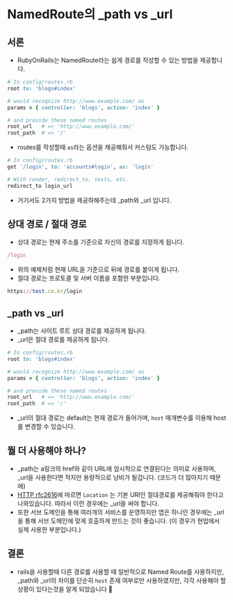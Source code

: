 # NamedRoute의 _path vs _url

## 서론

- RubyOnRails는 NamedRoute라는 쉽게 경로를 작성할 수 있는 방법을 제공합니다.

```ruby
# In config/routes.rb
root to: 'blogs#index'

# would recognize http://www.example.com/ as
params = { controller: 'blogs', action: 'index' }

# and provide these named routes
root_url   # => 'http://www.example.com/'
root_path  # => '/'
```

- routes를 작성할때 `as`라는 옵션을 제공해줘서 커스텀도 가능합니다.

```ruby
# In config/routes.rb
get '/login', to: 'accounts#login', as: 'login'

# With render, redirect_to, tests, etc.
redirect_to login_url
```

- 거기서도 2가지 방법을 제공하해주는데 _path와 _url 입니다.

## 상대 경로 / 절대 경로

- 상대 경로는 현재 주소를 기준으로 자신의 경로를 지정하게 됩니다.

```ruby
/login
```

- 위의 예제처럼 현재 URL을 기준으로 뒤에 경로를 붙이게 됩니다.
- 절대 경로는 프로토콜 및 서버 이름을 포함한 부분입니다.

```ruby
https://test.co.kr/login
```

## _path vs _url

- _path는 사이트 루트 상대 경로를 제공하게 됩니다.
- _url은 절대 경로를 제공하게 됩니다.

```ruby
# In config/routes.rb
root to: 'blogs#index'

# would recognize http://www.example.com/ as
params = { controller: 'blogs', action: 'index' }

# and provide these named routes
root_url   # => 'http://www.example.com/'
root_path  # => '/'
```

- _url의 절대 경로는 default는 현재 경로가 들어가며, `host` 매개변수를 이용해 host를 변경할 수 있습니다.

## 뭘 더 사용해야 하나?

- _path는 a링크의 href와 같이 URL에 암시적으로 연결된다는 의미로 사용하며, _url을 사용한다면 적지만 용량적으로 낭비가 될겁니다. (코드가 더 많아지기 때문에)
- [HTTP rfc2616](https://www.w3.org/Protocols/rfc2616/rfc2616-sec14.html#sec14.30)에 따르면 `Location` 는 기본 URI인 절대경로를 제공해줘야 한다고 나와있습니다. 따라서 이런 경우에는 _url을 써야 합니다.
- 또한 서브 도메인을 통해 여러개의 서비스를 운영하지만 앱은 하나인 경우에는 _url을 통해 서브 도메인에 맞게 호출하게 만드는 것이 좋습니다. (이 경우가 현업에서 실제 사용한 부분입니다.)

## 결론

- rails을 사용할때 다른 경로를 사용할 때 일반적으로 Named Route를 사용하지만, _path와 _url의 차이를 단순히 `host` 존재 여부로만 사용하였지만, 각각 사용해야 할 상황이 있다는것을 알게 되었습니다 🙂
